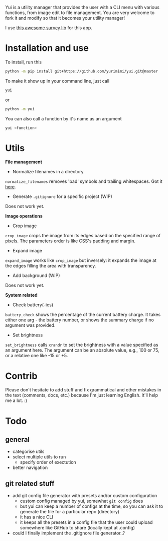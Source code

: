 Yui is a utility manager that provides the user with a CLI menu with various functions,
from image edit to file management. You are very welcome to fork it and modify so that it
becomes your utility manager!

I use [this awesome survey lib](https://github.com/Exahilosys/survey) for this app.

# Installation and use

To install, run this

```bash
python -m pip install git+https://github.com/yurimimi/yui.git@master
```

To make it show up in your command line, just call

```bash
yui
```

or

```bash
python -m yui
```

You can also call a function by it's name as an argument

```bash
yui <function>
```

# Utils

**File management**

- Normalize filenames in a directory

`normalize_filenames` removes 'bad' symbols and trailing whitespaces. Got it [here](https://github.com/django/django/blob/ca5cd3e3e8e53f15e68ccd727ec8fe719cc48099/django/utils/text.py#L269).

- Generate `.gitignore` for a specific project (WIP)

Does not work yet.

**Image operations**

- Crop image

`crop_image` crops the image from its edges based on the specified range of pixels.
The parameters order is like CSS's padding and margin.

- Expand image

`expand_image` works like `crop_image` but inversely: it expands the image at the edges
filling the area with transparency.

- Add background (WIP)

Does not work yet.

**System related**

- Check battery(-ies)

`battery_check` shows the percentage of the current battery charge. It takes either one
arg - the battery number, or shows the summary charge if no argument was provided.

- Set brightness

`set_brightness` calls `xrandr` to set the brightness with a value specified as an argument
here. The argument can be an absolute value, e.g., 100 or 75, or a relative one like -15
or +5.

# Contrib

Please don't hesitate to add stuff and fix grammatical and other mistakes in the text
(comments, docs, etc.) because I'm just learning English. It'll help me a lot. :)

# Todo

## general

- categorise utils
- select multiple utils to run
  - specify order of exectution
- better navigation

## git related stuff

- add git config file generator with presets and/or custom configuration
  - custom config managed by yui, somewhat `git config` does
  - but yui can keep a number of configs at the time, so you can ask it to generate the file for a particular repo (directory)
  - it has a nice CLI
  - it keeps all the presets in a config file that the user could upload somewhere like GitHub to share (locally kept at .config)
- could I finally implement the .gitignore file generator..?
